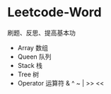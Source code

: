 # Leetcode-Word

刷题、反思、提高基本功

* Array       数组
* Queen       队列
* Stack       栈
* Tree        树
* Operator    运算符 & ^ ~ | >> <<
